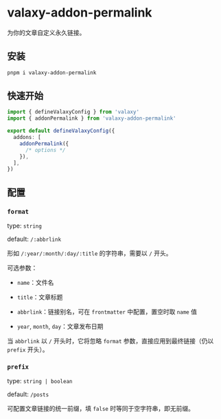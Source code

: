 # valaxy-addon-permalink

为你的文章自定义永久链接。

## 安装

```bash
pnpm i valaxy-addon-permalink
```

## 快速开始

```ts
import { defineValaxyConfig } from 'valaxy'
import { addonPermalink } from 'valaxy-addon-permalink'

export default defineValaxyConfig({
  addons: [
    addonPermalink({
      /* options */
    }),
  ],
})
```

## 配置

### ``format``

type: ``string``

default: ``/:abbrlink``

形如 ``/:year/:month/:day/:title`` 的字符串，需要以 ``/`` 开头。

可选参数：

- ``name``：文件名

- ``title``：文章标题

- ``abbrlink``：链接别名，可在 ``frontmatter`` 中配置，置空时取 ``name`` 值

- ``year``, ``month``, ``day``：文章发布日期

当 ``abbrlink`` 以 ``/`` 开头时，它将忽略 ``format`` 参数，直接应用到最终链接（仍以 ``prefix`` 开头）。

### ``prefix``

type: ``string | boolean``

default: ``/posts``

可配置文章链接的统一前缀，填 ``false`` 时等同于空字符串，即无前缀。

